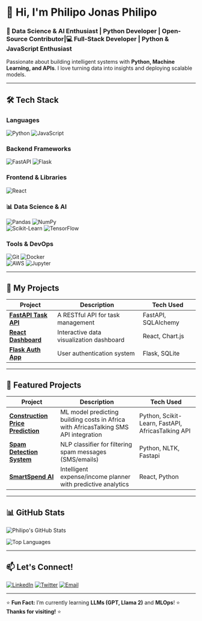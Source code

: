 # **👋 Hi, I'm Philipo Jonas Philipo**  
 
### **🧠 Data Science & AI Enthusiast | Python Developer | Open-Source Contributor|💻 Full-Stack Developer | Python & JavaScript Enthusiast**  

Passionate about building intelligent systems with **Python, Machine Learning, and APIs**. I love turning data into insights and deploying scalable models.  

---

## **🛠️ Tech Stack**  

### **Languages**  
![Python](https://img.shields.io/badge/Python-3776AB?style=flat&logo=python&logoColor=white)
![JavaScript](https://img.shields.io/badge/JavaScript-F7DF1E?style=flat&logo=javascript&logoColor=black)  

### **Backend Frameworks**  
![FastAPI](https://img.shields.io/badge/FastAPI-009688?style=flat&logo=fastapi&logoColor=white)
![Flask](https://img.shields.io/badge/Flask-000000?style=flat&logo=flask&logoColor=white)  

### **Frontend & Libraries**  
![React](https://img.shields.io/badge/React-61DAFB?style=flat&logo=react&logoColor=black)  

### **📊 Data Science & AI**  
![Pandas](https://img.shields.io/badge/Pandas-150458?style=for-the-badge&logo=pandas&logoColor=white)
![NumPy](https://img.shields.io/badge/NumPy-013243?style=for-the-badge&logo=numpy&logoColor=white)  
![Scikit-Learn](https://img.shields.io/badge/Scikit_Learn-F7931E?style=for-the-badge&logo=scikit-learn&logoColor=white)
![TensorFlow](https://img.shields.io/badge/TensorFlow-FF6F00?style=for-the-badge&logo=tensorflow&logoColor=white)  

### **Tools & DevOps**  
![Git](https://img.shields.io/badge/Git-F05032?style=flat&logo=git&logoColor=white)
![Docker](https://img.shields.io/badge/Docker-2496ED?style=flat&logo=docker&logoColor=white)  
![AWS](https://img.shields.io/badge/AWS-232F3E?style=for-the-badge&logo=amazon-aws&logoColor=white)
![Jupyter](https://img.shields.io/badge/Jupyter-F37626?style=for-the-badge&logo=jupyter&logoColor=white)  

---

## **🚀 My Projects**  

| Project | Description | Tech Used |
|---------|-------------|-----------|
| **[FastAPI Task API](https://github.com/yourusername/fastapi-task-api)** | A RESTful API for task management | FastAPI, SQLAlchemy |
| **[React Dashboard](https://github.com/yourusername/react-dashboard)** | Interactive data visualization dashboard | React, Chart.js |
| **[Flask Auth App](https://github.com/yourusername/flask-auth-app)** | User authentication system | Flask, SQLite |

---
## **🚀 Featured Projects**  

| Project | Description | Tech Used |  
|---------|-------------|-----------|  
| **[Construction Price Prediction](https://github.com/PhilipoJonas/construction-price-prediction)** | ML model predicting building costs in Africa with AfricasTalking SMS API integration | Python, Scikit-Learn, FastAPI, AfricasTalking API |  
| **[Spam Detection System](https://github.com/PhilipoJonas/spam-detection)** | NLP classifier for filtering spam messages (SMS/emails) | Python, NLTK, Fastapi|  
| **[SmartSpend AI](https://github.com/PhilipoJonas/smartspend)** | Intelligent expense/income planner with predictive analytics | React, Python |  

---
## **📊 GitHub Stats**  

![Philipo's GitHub Stats](https://github-readme-stats.vercel.app/api?username=philipojones&show_icons=true&theme=dark)  

![Top Languages](https://github-readme-stats.vercel.app/api/top-langs/?username=philipojones&layout=compact&theme=dark)  

---

## **📫 Let's Connect!**  

[![LinkedIn](https://img.shields.io/badge/LinkedIn-0077B5?style=flat&logo=linkedin&logoColor=white)](https://linkedin.com/in/PhilipJones)
[![Twitter](https://img.shields.io/badge/Twitter-1DA1F2?style=flat&logo=twitter&logoColor=white)](https://twitter.com/@philipepe05)
[![Email](https://img.shields.io/badge/Email-D14836?style=flat&logo=gmail&logoColor=white)](philipepe05@gmail.com)  

---
⭐ **Fun Fact:** I’m currently learning **LLMs (GPT, Llama 2)** and **MLOps**!
⭐ **Thanks for visiting!** ⭐  
